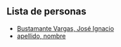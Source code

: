 ## Lista de personas

- [Bustamante Vargas, José Ignacio](Personas/jose.ignacio.bustamante.md)
- [apellido, nombre](Personas/nombre.apellido.md)